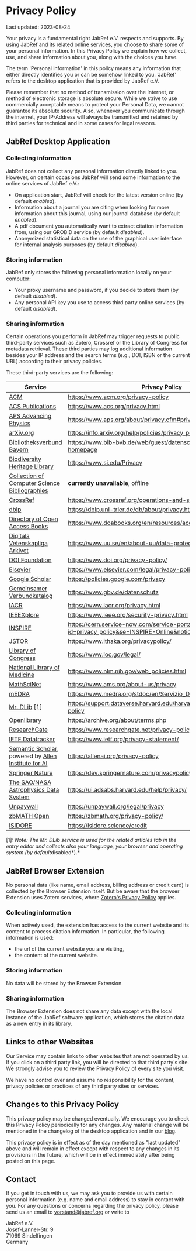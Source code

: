 # Privacy Policy

Last updated: 2023-08-24

Your privacy is a fundamental right JabRef e.V. respects and supports.
By using JabRef and its related online services, you choose to share some of your personal information.
In this Privacy Policy we explain how we collect, use, and share information about you, along with the choices you have.

The term 'Personal information' in this policy means any information that either directly identifies you or can be somehow linked to you. 'JabRef' refers to the desktop application that is provided by JabRef e.V.

Please remember that no method of transmission over the Internet, or method of electronic storage is absolute secure.
While we strive to use commercially acceptable means to protect your Personal Data, we cannot guarantee its absolute security.
Also, whenever you communicate through the internet, your IP-Address will always be transmitted and retained by third parties for technical and in some cases for legal reasons.

## JabRef Desktop Application

### Collecting information

JabRef does not collect any personal information directly linked to you.
However, on certain occasions JabRef will send some information to the online services of JabRef e.V.:

- On application start, JabRef will check for the latest version online (by default *enabled*).
- Information about a journal you are citing when looking for more information about this journal, using our journal database (by default *enabled*).
- A pdf document you automatically want to extract citation information from, using our GROBID service (by default *disabled*).
- Anonymized statistical data on the use of the graphical user interface for internal analysis purposes (by default *disabled*).

### Storing information

JabRef only stores the following personal information locally on your computer:

- Your proxy username and password, if you decide to store them (by default *disabled*).
- Any personal API key you use to access third party online services (by default *disabled*).

### Sharing information

Certain operations you perform in JabRef may trigger requests to public third-party services such as Zotero, Crossref or the Library of Congress for metadata retrieval.
These third parties may log additional information besides your IP address and the search terms (e.g., DOI, ISBN or the current URL) according to their privacy policies.

These third-party services are the following:

| Service                                                                                                         | Privacy Policy |
|-----------------------------------------------------------------------------------------------------------------|----------------|
| [ACM](https://www.acm.org/)                                                                                     | <https://www.acm.org/privacy-policy> |
| [ACS Publications](https://pubs.acs.org/)                                                                       | <https://www.acs.org/privacy.html> |
| [APS Advancing Physics](https://harvest.aps.org/)                                                               | <https://www.aps.org/about/privacy.cfm#privacy> |
| [arXiv.org](https://arxiv.org/)                                                                                 | <https://info.arxiv.org/help/policies/privacy_policy.html> |
| [Bibliotheksverbund Bayern](https://www.bib-bvb.de/)                                                            | <https://www.bib-bvb.de/web/guest/datenschutzerklaerung-bvb-homepage> |
| [Biodiversity Heritage Library](https://www.biodiversitylibrary.org/)                                           | <https://www.si.edu/Privacy> |
| [Collection of Computer Science Bibliographies](http://liinwww.ira.uka.de/)                                     | **currently unavailable**, offline  |
| [CrossRef](https://www.crossref.org/)                                                                           | <https://www.crossref.org/operations-and-sustainability/privacy/> |
| [dblp](https://dblp.uni-trier.de/)                                                                              | <https://dblp.uni-trier.de/db/about/privacy.html> |
| [Directory of Open Access Books](https://www.doabooks.org/)                                                     | <https://www.doabooks.org/en/resources/accessibility> |
| [Digitala Vetenskapliga Arkivet](https://www.diva-portal.org/)                                                  | <https://www.uu.se/en/about-uu/data-protection-policy/> |
| [DOI Foundation](https://www.doi.org/)                                                                          | <https://www.doi.org/privacy-policy/> |
| [Elsevier](https://www.elsevier.com/)                                                                           | <https://www.elsevier.com/legal/privacy-policy> |
| [Google Scholar](https://scholar.google.com/)                                                                   | <https://policies.google.com/privacy> |
| [Gemeinsamer Verbundkatalog](https://www.gbv.de/)                                                               | <https://www.gbv.de/datenschutz> |
| [IACR](https://www.iacr.org/)                                                                                   | <https://www.iacr.org/privacy.html> |
| [IEEEXplore](https://ieeexplore.ieee.org/Xplore/home.jsp)                                                       | <https://www.ieee.org/security-privacy.html> |
| [INSPIRE](https://inspirehep.net/)                                                                              | <https://cern.service-now.com/service-portal?id=privacy_policy&se=INSPIRE-Online&notice=main> |
| [JSTOR](https://www.jstor.org/)                                                                                 | <https://www.ithaka.org/privacypolicy/> |
| [Library of Congress](https://lccn.loc.gov/)                                                                    | <https://www.loc.gov/legal/> |
| [National Library of Medicine](https://www.ncbi.nlm.nih.gov/)                                                   | <https://www.nlm.nih.gov/web_policies.html> |
| [MathSciNet](http://www.ams.org/mathscinet)                                                                     | <https://www.ams.org/about-us/privacy> |
| [mEDRA](https://medra.org/)                                                                                     | <https://www.medra.org/stdoc/en/Servizio_DOI_Informativa_ENG.pdf> |
| [Mr. DLib](https://mr-dlib.org/) [1]                                                                            | <https://support.dataverse.harvard.edu/harvard-dataverse-privacy-policy> |
| [Openlibrary](https://openlibrary.org)                                                                          | <https://archive.org/about/terms.php> |
| [ResearchGate](https://www.researchgate.net/)                                                                   | <https://www.researchgate.net/privacy-policy> |
| [IETF Datatracker](https://datatracker.ietf.org/)                                                               | <https://www.ietf.org/privacy-statement/> |
| [Semantic Scholar](https://www.semanticscholar.org/), powered by [Allen Institute for AI](https://allenai.org/) | <https://allenai.org/privacy-policy> |
| [Springer Nature](https://dev.springernature.com/)                                                              | <https://dev.springernature.com/privacypolicy> |
| [The SAO/NASA Astrophysics Data System](https://ui.adsabs.harvard.edu/)                                         | <https://ui.adsabs.harvard.edu/help/privacy/> |
| [Unpaywall](https://unpaywall.org/)                                                                             | <https://unpaywall.org/legal/privacy> |
| [zbMATH Open](https://www.zbmath.org)                                                                           | <https://zbmath.org/privacy-policy/> |
| [ISIDORE](https://isidore.science/)                                                                             | <https://isidore.science/credit> |

[1]: *Note: The Mr. DLib service is used for the related articles tab in the entry editor and collects also your language, your browser and operating system (by default*disabled*).*

## JabRef Browser Extension

No personal data (like name, email address, billing address or credit card) is collected by the Browser Extension itself.
But be aware that the browser Extension uses Zotero services, where [Zotero's Privacy Policy](https://www.zotero.org/support/privacy) applies.

### Collecting information

When actively used, the extension has access to the current website and its content to process citation information. In particular, the following information is used:

- the url of the current website you are visiting,
- the content of the current website.

### Storing information

No data will be stored by the Browser Extension.

### Sharing information

The Browser Extension does not share any data except with the local instance of the JabRef software application, which stores the citation data as a new entry in its library.

## Links to other Websites

Our Service may contain links to other websites that are not operated by us. If you click on a third party link, you will be directed to that third party's site. We strongly advise you to review the Privacy Policy of every site you visit.

We have no control over and assume no responsibility for the content, privacy policies or practices of any third party sites or services.

## Changes to this Privacy Policy

This privacy policy may be changed eventually.
We encourage you to check this Privacy Policy periodically for any changes.
Any material change will be mentioned in the changelog of the desktop application and in our [blog](https://blog.jabref.org/).

This privacy policy is in effect as of the day mentioned as "last updated" above and will remain in effect except with respect to any changes in its provisions in the future, which will be in effect immediately after being posted on this page.

## Contact

If you get in touch with us, we may ask you to provide us with certain personal information (e.g. name and email address) to stay in contact with you.
For any questions or concerns regarding the privacy policy, please send us an email to <vorstand@jabref.org> or write to

JabRef e.V.  
Josef-Lanner-Str. 9  
71069 Sindelfingen  
Germany

<!-- markdownlint-disable-file MD024 -->
